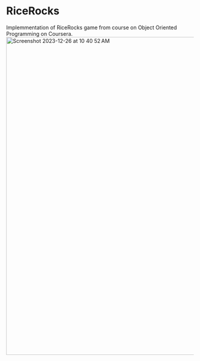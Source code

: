 # RiceRocks
Implemmentation of RiceRocks game from course on Object Oriented Programming on Coursera.<img width="854" alt="Screenshot 2023-12-26 at 10 40 52 AM" src="https://github.com/Tahasp/RiceRocks/assets/113081946/c2ca0119-a5a2-400d-abf8-4b3108d83195">
